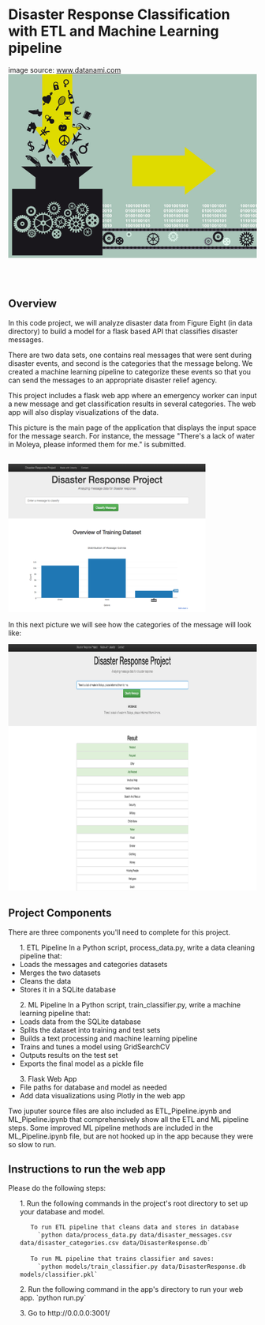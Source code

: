 <!DOCTYPE html>
<html>
<body>
 
<h1>Disaster Response Classification with ETL and Machine Learning pipeline</h1>

image source: www.datanami.com
<img src="pics/ml_pipeline.jpg" width=%50 height=%50 class="center">


<br />
<br />

<h2> Overview </h2>
In this code project, we will analyze disaster data from Figure Eight (in data directory) to build a model for a flask based API that classifies disaster messages.

There are two data sets, one contains real messages that were sent during disaster events, and second is the categories that the message belong. We created a machine learning pipeline to categorize these events so that you can send the messages to an appropriate disaster relief agency.

This project includes a flask web app where an emergency worker can input a new message and get classification results in several categories. The web app will also display visualizations of the data.

This picture is the main page of the application that displays the input space for the message search. For instance, the message "There's a lack of water in Moleya, please informed them for me." is submitted. 


<br />
<img src="pics/main.png" width=400 height=300  class="center">
<br />


In this next picture we will see how the categories of the message will look like:
<br />


<img src="pics/search.png"  width=800 height=500 class="center">
<br />

<h2> Project Components </h2>
There are three components you'll need to complete for this project. 
<ul> 1. ETL Pipeline
In a Python script, process_data.py, write a data cleaning pipeline that:
<li>	Loads the messages and categories datasets </li>
<li>	Merges the two datasets </li>
<li>	Cleans the data </li>
<li>	Stores it in a SQLite database </li>
 </ul>
<ul>2. ML Pipeline
In a Python script, train_classifier.py, write a machine learning pipeline that:
<li>	Loads data from the SQLite database </li>
<li>	Splits the dataset into training and test sets </li>
<li>	Builds a text processing and machine learning pipeline </li>
<li>	Trains and tunes a model using GridSearchCV </li>
<li>	Outputs results on the test set </li>
<li>	Exports the final model as a pickle file </li>
 </ul>
<ul> 3. Flask Web App </li>
<li> File paths for database and model as needed </li>
<li>	Add data visualizations using Plotly in the web app </li>
</ul>

Two juputer source files are also included as ETL_Pipeline.ipynb and ML_Pipeline.ipynb that comprehensively show all the ETL and ML pipeline steps. Some improved ML pipeline methods are included in the ML_Pipeline.ipynb file, but are not hooked up in the app because they were so slow to run.  


<h2> Instructions to run the web app </h2>
Please do the following steps:

<ul> 1. Run the following commands in the project's root directory to set up your database and model.

       To run ETL pipeline that cleans data and stores in database 
         `python data/process_data.py data/disaster_messages.csv data/disaster_categories.csv data/DisasterResponse.db` 
         
       To run ML pipeline that trains classifier and saves:
         `python models/train_classifier.py data/DisasterResponse.db models/classifier.pkl` 
</ul>

<ul> 2. Run the following command in the app's directory to run your web app.
    `python run.py` </ul>

<ul> 3. Go to http://0.0.0.0:3001/ </ul>


</body>
</html>
